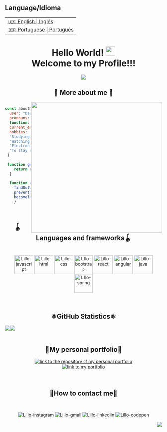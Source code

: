<table>
      <h2>Language/Idioma</h2>
  <tr>
    <td>
      <a href="README.md">🇺🇸 English | Inglês</a>
    </td>
  </tr>
  <tr>
    <td>
      <a href="readme_pt-br.md">🇧🇷 Portuguese | Português</a>
    </td>
  </tr>
</table>


  
 

<h1 align="center">
  Hello World!
  <img 
    src="https://raw.githubusercontent.com/iampavangandhi/iampavangandhi/master/gifs/Hi.gif"
    width="30px">
  <br />
  Welcome to my Profile!!!
</h1>

<p align=center>
<img src= "https://readme-typing-svg.herokuapp.com?font=Press+Start+2P&color=%235A0C5A&size=24&duration=6420&center=true&vCenter=true&width=999&height=60&lines=I'm+Danillo+Silva;I'm+Junior+Full-Stack+Web+Dev;Studying+systems+analysis+and+development;I+like+to+create%2C+adapt+and+reformulate"/>
<p>

<h2 align="center">👾 More about me 👾</h2>

<img align="right" width="420" height="420" src="https://i.imgur.com/sgQqwqS.gif" />	
	
```javascript
 
const aboutMe = {
  user: "Danillo Silva",
  pronouns: "He" | "His",
  function: "full-stack",
  current_education: "UNINABUCO",
  hobbies: [
  "Studying",
  "Watching (animes, series and movies)",
  "Electronic games",
  "To stay up all night chasing that ONE '; '!..." ]
 }
 
 function getCurrentCity() {
	return Paulista-PE_Brazil
  }
  
  function Ambitions() {
	findOutWhy42IsTheAnswerToEverything()
	preventSkyNetCreation()
	becomeImmortal()
	}
 ```
</br>

<h2 align="center">🪀Languages and frameworks🪀</h2>

<div align="center"><br>
<img align="center" alt="Lillo-javascript" height="60" width="60" src="https://i.imgur.com/yYs9AbD.png">
<!-- <img align="center" alt="Lillo-typescript" height="40" width="50" src="https://cdn.jsdelivr.net/gh/devicons/devicon/icons/typescript/typescript-original.svg" /> -->
<img align="center" alt="Lillo-html" height="60" width="60" src="https://i.imgur.com/meokl5Y.png">
<img align="center" alt="Lillo-css" height="60" width="60" src="https://i.imgur.com/ku8Fufv.png">
<img align="center" alt="Lillo-bootstrap" height="60" width="60" src="https://i.imgur.com/ZeX4O69.png"/>
<img align="center" alt="Lillo-react" height="60" width="60" src="https://i.imgur.com/D33dVDi.png" />
<img align="center" alt="Lillo-angular" height="60" width="60" src="https://i.imgur.com/VwWLPog.png" />


  <!--   <img align="center" alt="Lillo-python" height="40" width="50" src="https://raw.githubusercontent.com/devicons/devicon/master/icons/python/python-original.svg"> -->
  <img align="center" alt="Lillo-java" height="60" width="60" src="https://i.imgur.com/QsBzocU.png" />
  <img align="center" alt="Lillo-spring" height="60" width="60" src="https://i.imgur.com/R6UPprG.png"/>
<!--   <img align="center" alt="Lillo-mysql" height="40" width="50" src="https://cdn.jsdelivr.net/gh/devicons/devicon/icons/mysql/mysql-original.svg"/>
  <img align="center" alt="Lillo-git" height="40" width="50" src="https://cdn.jsdelivr.net/gh/devicons/devicon/icons/git/git-original.svg" />
  <img align="center" alt="Lillo-github" height="40" width="50" src="https://cdn.jsdelivr.net/gh/devicons/devicon/icons/github/github-original.svg" /> -->
</div>

  </br>
  </br>
  
<h2 align="center">⚛GitHub Statistics⚛</h2>

<div align="center">
  <div style="display: flex; align-items: flex-start;">
    <img align="center" src="https://github-readme-stats.vercel.app/api/top-langs/?username=Lillow&bg_color=350066&title_color=901490&text_color=f8c9f8&hide_border=true&locale=en" />
	</br>
    <img align="center"  src="https://github-readme-stats.vercel.app/api?username=Lillow&bg_color=350066&title_color=901490&text_color=f8c9f8&hide_border=true&show_icons=true&icon_color=901490&locale=en" />
  </div>
</div>

</br>

<h2 align="center">💜My personal portfolio💜</h2>
<div align="center">
<a href="https://github.com/Lillow/portfolio">
    <img align"center" alt="link to the repository of my personal portfolio" src="https://github-readme-stats.vercel.app/api/pin/?username=Lillow&repo=portfolio&theme=midnight-purple&hide_border=true">
</a>
</br>
<a href="https://lillow.github.io/portfolio/">
    <img alt="link to my portfolio" src="https://img.shields.io/static/v1?label&message=open+portfolio&color=7E3ACE&style=for-the-badge" />
</a>
</div>
</br></br>

<h2 align="center">🔮How to contact me🔮</h2>

<div align="center"><br>
	
  <a href="https://www.instagram.com/danillordm19/" rel = "noopener"><img alt="Lillo-instagram" src="https://img.shields.io/badge/Instagram-A215A2?style=for-the-badge&logo=instagram&logoColor=white"></a>
  <a href = "mailto:danillordm@gmail.com"><img alt="Lillo-gmail" src="https://img.shields.io/badge/-Gmail-350066?style=for-the-badge&logo=gmail&logoColor=white"></a>
  <a href="https://www.linkedin.com/in/danillo-silva-b861a393/"><img alt="Lillo-linkediin" src="https://img.shields.io/badge/-LinkedIn-A215A2?style=for-the-badge&logo=linkedin&logoColor=white"></a>
  <a href="https://codepen.io/lillo42/pens/public"><img alt="Lillo-codepen" src="https://img.shields.io/badge/Codepen-350066?style=for-the-badge&logo=codepen&logoColor=white%22%20/%3E](https://codepen.io/thicode"></a>

</div>

<p align="right"><a href="#top"><img src="https://img.shields.io/badge/Back to top-67285e??style=flat&logo"></a></p>
